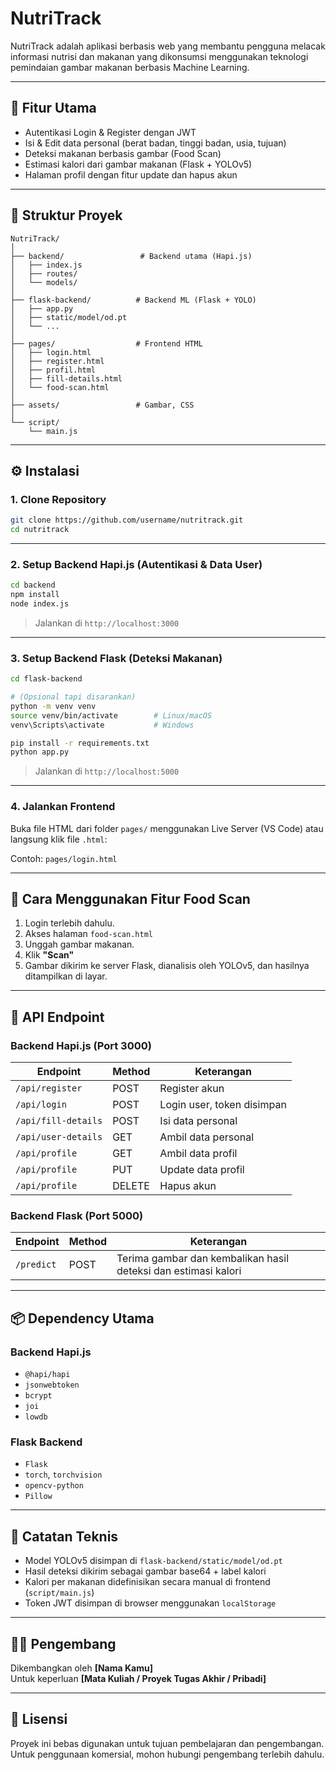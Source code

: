 # NutriTrack

NutriTrack adalah aplikasi berbasis web yang membantu pengguna melacak informasi nutrisi dan makanan yang dikonsumsi menggunakan teknologi pemindaian gambar makanan berbasis Machine Learning.

---

## 🚀 Fitur Utama

- Autentikasi Login & Register dengan JWT
- Isi & Edit data personal (berat badan, tinggi badan, usia, tujuan)
- Deteksi makanan berbasis gambar (Food Scan)
- Estimasi kalori dari gambar makanan (Flask + YOLOv5)
- Halaman profil dengan fitur update dan hapus akun

---

## 🧩 Struktur Proyek

```
NutriTrack/
│
├── backend/                 # Backend utama (Hapi.js)
│   ├── index.js
│   ├── routes/
│   └── models/
│
├── flask-backend/          # Backend ML (Flask + YOLO)
│   ├── app.py
│   ├── static/model/od.pt
│   └── ...
│
├── pages/                  # Frontend HTML
│   ├── login.html
│   ├── register.html
│   ├── profil.html
│   ├── fill-details.html
│   └── food-scan.html
│
├── assets/                 # Gambar, CSS
│
└── script/
    └── main.js
```

---

## ⚙️ Instalasi

### 1. Clone Repository

```bash
git clone https://github.com/username/nutritrack.git
cd nutritrack
```

---

### 2. Setup Backend Hapi.js (Autentikasi & Data User)

```bash
cd backend
npm install
node index.js
```

> Jalankan di `http://localhost:3000`

---

### 3. Setup Backend Flask (Deteksi Makanan)

```bash
cd flask-backend

# (Opsional tapi disarankan)
python -m venv venv
source venv/bin/activate        # Linux/macOS
venv\Scripts\activate           # Windows

pip install -r requirements.txt
python app.py
```

> Jalankan di `http://localhost:5000`

---

### 4. Jalankan Frontend

Buka file HTML dari folder `pages/` menggunakan Live Server (VS Code) atau langsung klik file `.html`:

Contoh: `pages/login.html`

---

## 📸 Cara Menggunakan Fitur Food Scan

1. Login terlebih dahulu.
2. Akses halaman `food-scan.html`
3. Unggah gambar makanan.
4. Klik **"Scan"**
5. Gambar dikirim ke server Flask, dianalisis oleh YOLOv5, dan hasilnya ditampilkan di layar.

---

## 🔌 API Endpoint

### Backend Hapi.js (Port 3000)

| Endpoint               | Method | Keterangan                       |
|------------------------|--------|----------------------------------|
| `/api/register`        | POST   | Register akun                    |
| `/api/login`           | POST   | Login user, token disimpan       |
| `/api/fill-details`    | POST   | Isi data personal                |
| `/api/user-details`    | GET    | Ambil data personal              |
| `/api/profile`         | GET    | Ambil data profil                |
| `/api/profile`         | PUT    | Update data profil               |
| `/api/profile`         | DELETE | Hapus akun                       |

### Backend Flask (Port 5000)

| Endpoint     | Method | Keterangan                            |
|--------------|--------|----------------------------------------|
| `/predict`   | POST   | Terima gambar dan kembalikan hasil deteksi dan estimasi kalori |

---

## 📦 Dependency Utama

### Backend Hapi.js

- `@hapi/hapi`
- `jsonwebtoken`
- `bcrypt`
- `joi`
- `lowdb`

### Flask Backend

- `Flask`
- `torch`, `torchvision`
- `opencv-python`
- `Pillow`

---

## 🧠 Catatan Teknis

- Model YOLOv5 disimpan di `flask-backend/static/model/od.pt`
- Hasil deteksi dikirim sebagai gambar base64 + label kalori
- Kalori per makanan didefinisikan secara manual di frontend (`script/main.js`)
- Token JWT disimpan di browser menggunakan `localStorage`

---

## 👨‍💻 Pengembang

Dikembangkan oleh **[Nama Kamu]**  
Untuk keperluan **[Mata Kuliah / Proyek Tugas Akhir / Pribadi]**

---

## 📝 Lisensi

Proyek ini bebas digunakan untuk tujuan pembelajaran dan pengembangan. Untuk penggunaan komersial, mohon hubungi pengembang terlebih dahulu.

